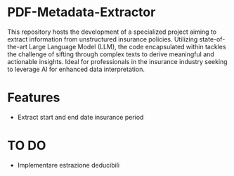 # PDF-Metadata-Extractor
This repository hosts the development of a specialized project aiming to extract information from unstructured insurance policies. Utilizing state-of-the-art Large Language Model (LLM), the code encapsulated within tackles the challenge of sifting through complex texts to derive meaningful and actionable insights. Ideal for professionals in the insurance industry seeking to leverage AI for enhanced data interpretation.

# Features
- Extract start and end date insurance period

# TO DO
- Implementare estrazione deducibili
